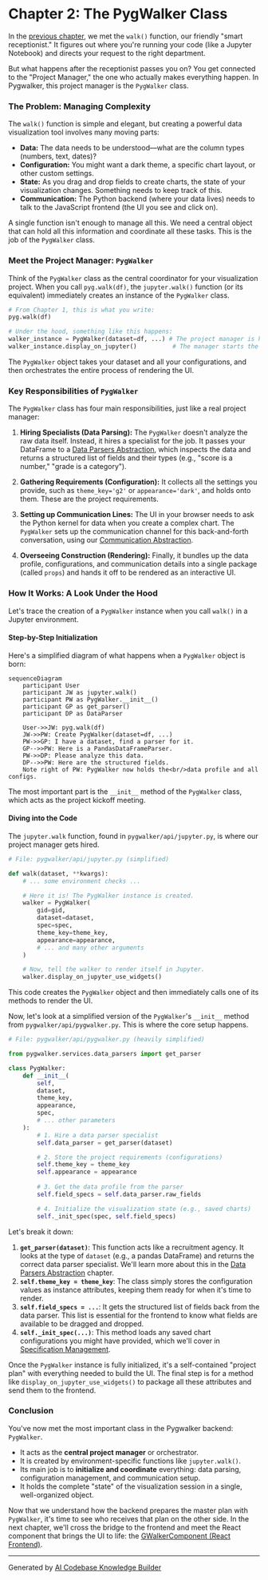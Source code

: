 # Chapter 2: The PygWalker Class

In the [previous chapter](01_walk_function.md), we met the `walk()` function, our friendly "smart receptionist." It figures out where you're running your code (like a Jupyter Notebook) and directs your request to the right department.

But what happens after the receptionist passes you on? You get connected to the "Project Manager," the one who actually makes everything happen. In Pygwalker, this project manager is the `PygWalker` class.

### The Problem: Managing Complexity

The `walk()` function is simple and elegant, but creating a powerful data visualization tool involves many moving parts:

*   **Data:** The data needs to be understood—what are the column types (numbers, text, dates)?
*   **Configuration:** You might want a dark theme, a specific chart layout, or other custom settings.
*   **State:** As you drag and drop fields to create charts, the state of your visualization changes. Something needs to keep track of this.
*   **Communication:** The Python backend (where your data lives) needs to talk to the JavaScript frontend (the UI you see and click on).

A single function isn't enough to manage all this. We need a central object that can hold all this information and coordinate all these tasks. This is the job of the `PygWalker` class.

### Meet the Project Manager: `PygWalker`

Think of the `PygWalker` class as the central coordinator for your visualization project. When you call `pyg.walk(df)`, the `jupyter.walk()` function (or its equivalent) immediately creates an instance of the `PygWalker` class.

```python
# From Chapter 1, this is what you write:
pyg.walk(df)

# Under the hood, something like this happens:
walker_instance = PygWalker(dataset=df, ...) # The project manager is hired!
walker_instance.display_on_jupyter()          # The manager starts the project.
```

The `PygWalker` object takes your dataset and all your configurations, and then orchestrates the entire process of rendering the UI.

### Key Responsibilities of `PygWalker`

The `PygWalker` class has four main responsibilities, just like a real project manager:

1.  **Hiring Specialists (Data Parsing):** The `PygWalker` doesn't analyze the raw data itself. Instead, it hires a specialist for the job. It passes your DataFrame to a [Data Parsers Abstraction](04_data_parsers_abstraction.md), which inspects the data and returns a structured list of fields and their types (e.g., "score is a number," "grade is a category").

2.  **Gathering Requirements (Configuration):** It collects all the settings you provide, such as `theme_key='g2'` or `appearance='dark'`, and holds onto them. These are the project requirements.

3.  **Setting up Communication Lines:** The UI in your browser needs to ask the Python kernel for data when you create a complex chart. The `PygWalker` sets up the communication channel for this back-and-forth conversation, using our [Communication Abstraction](06_communication_abstraction.md).

4.  **Overseeing Construction (Rendering):** Finally, it bundles up the data profile, configurations, and communication details into a single package (called `props`) and hands it off to be rendered as an interactive UI.

### How It Works: A Look Under the Hood

Let's trace the creation of a `PygWalker` instance when you call `walk()` in a Jupyter environment.

#### Step-by-Step Initialization

Here's a simplified diagram of what happens when a `PygWalker` object is born:

```mermaid
sequenceDiagram
    participant User
    participant JW as jupyter.walk()
    participant PW as PygWalker.__init__()
    participant GP as get_parser()
    participant DP as DataParser

    User->>JW: pyg.walk(df)
    JW->>PW: Create PygWalker(dataset=df, ...)
    PW->>GP: I have a dataset, find a parser for it.
    GP-->>PW: Here is a PandasDataFrameParser.
    PW->>DP: Please analyze this data.
    DP-->>PW: Here are the structured fields.
    Note right of PW: PygWalker now holds the<br/>data profile and all configs.
```

The most important part is the `__init__` method of the `PygWalker` class, which acts as the project kickoff meeting.

#### Diving into the Code

The `jupyter.walk` function, found in `pygwalker/api/jupyter.py`, is where our project manager gets hired.

```python
# File: pygwalker/api/jupyter.py (simplified)

def walk(dataset, **kwargs):
    # ... some environment checks ...

    # Here it is! The PygWalker instance is created.
    walker = PygWalker(
        gid=gid,
        dataset=dataset,
        spec=spec,
        theme_key=theme_key,
        appearance=appearance,
        # ... and many other arguments
    )

    # Now, tell the walker to render itself in Jupyter.
    walker.display_on_jupyter_use_widgets()
```
This code creates the `PygWalker` object and then immediately calls one of its methods to render the UI.

Now, let's look at a simplified version of the `PygWalker`'s `__init__` method from `pygwalker/api/pygwalker.py`. This is where the core setup happens.

```python
# File: pygwalker/api/pygwalker.py (heavily simplified)

from pygwalker.services.data_parsers import get_parser

class PygWalker:
    def __init__(
        self,
        dataset,
        theme_key,
        appearance,
        spec,
        # ... other parameters
    ):
        # 1. Hire a data parser specialist
        self.data_parser = get_parser(dataset)

        # 2. Store the project requirements (configurations)
        self.theme_key = theme_key
        self.appearance = appearance
        
        # 3. Get the data profile from the parser
        self.field_specs = self.data_parser.raw_fields

        # 4. Initialize the visualization state (e.g., saved charts)
        self._init_spec(spec, self.field_specs)
```

Let's break it down:
1.  **`get_parser(dataset)`**: This function acts like a recruitment agency. It looks at the type of `dataset` (e.g., a pandas DataFrame) and returns the correct data parser specialist. We'll learn more about this in the [Data Parsers Abstraction](04_data_parsers_abstraction.md) chapter.
2.  **`self.theme_key = theme_key`**: The class simply stores the configuration values as instance attributes, keeping them ready for when it's time to render.
3.  **`self.field_specs = ...`**: It gets the structured list of fields back from the data parser. This list is essential for the frontend to know what fields are available to be dragged and dropped.
4.  **`self._init_spec(...)`**: This method loads any saved chart configurations you might have provided, which we'll cover in [Specification Management](05_specification_management.md).

Once the `PygWalker` instance is fully initialized, it's a self-contained "project plan" with everything needed to build the UI. The final step is for a method like `display_on_jupyter_use_widgets()` to package all these attributes and send them to the frontend.

### Conclusion

You've now met the most important class in the Pygwalker backend: `PygWalker`.

-   It acts as the **central project manager** or orchestrator.
-   It is created by environment-specific functions like `jupyter.walk()`.
-   Its main job is to **initialize and coordinate** everything: data parsing, configuration management, and communication setup.
-   It holds the complete "state" of the visualization session in a single, well-organized object.

Now that we understand how the backend prepares the master plan with `PygWalker`, it's time to see who receives that plan on the other side. In the next chapter, we'll cross the bridge to the frontend and meet the React component that brings the UI to life: the [GWalkerComponent (React Frontend)](03_gwalkercomponent__react_frontend_.md).

---

Generated by [AI Codebase Knowledge Builder](https://github.com/The-Pocket/Tutorial-Codebase-Knowledge)
